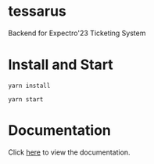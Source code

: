# tessarus

Backend for Expectro'23 Ticketing System

# Install and Start

`yarn install`

`yarn start`

# Documentation

Click [here](https://documenter.getpostman.com/view/15506921/2s8ZDczzci) to view the documentation.